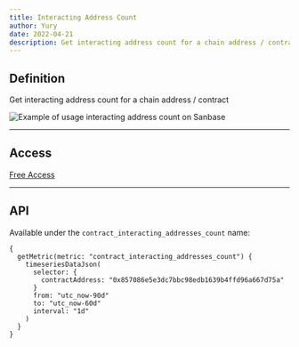 ```yaml
---
title: Interacting Address Count
author: Yury
date: 2022-04-21
description: Get interacting address count for a chain address / contract
---
```


## Definition

Get interacting address count for a chain address / contract

![Example of usage **interacting address count** on Sanbase](conract_interacting_address.png)

---

## Access

[Free Access](/metrics/details/access#free-access)

---

## API

Available under the `contract_interacting_addresses_count` name:

```graphql-explorer
{
  getMetric(metric: "contract_interacting_addresses_count") {
    timeseriesDataJson(
      selector: {
        contractAddress: "0x857086e5e3dc7bbc98edb1639b4ffd96a667d75a"
      }
      from: "utc_now-90d"
      to: "utc_now-60d"
      interval: "1d"
    )
  }
}
```
